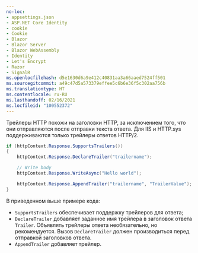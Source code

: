 ```yaml
---
no-loc:
- appsettings.json
- ASP.NET Core Identity
- cookie
- Cookie
- Blazor
- Blazor Server
- Blazor WebAssembly
- Identity
- Let's Encrypt
- Razor
- SignalR
ms.openlocfilehash: d5e1630d6a9e412c40831aa3a66aaed7524ff501
ms.sourcegitcommit: a49c47d5a573379effee5c6b6e36f5c302aa756b
ms.translationtype: HT
ms.contentlocale: ru-RU
ms.lasthandoff: 02/16/2021
ms.locfileid: "100552372"
---
```

Трейлеры HTTP похожи на заголовки HTTP, за исключением того, что они отправляются после отправки текста ответа. Для IIS и HTTP.sys поддерживаются только трейлеры ответов HTTP/2.

```csharp
if (httpContext.Response.SupportsTrailers())
{
    httpContext.Response.DeclareTrailer("trailername"); 

    // Write body
    httpContext.Response.WriteAsync("Hello world");

    httpContext.Response.AppendTrailer("trailername", "TrailerValue");
}
```

В приведенном выше примере кода:

* `SupportsTrailers` обеспечивает поддержку трейлеров для ответа;
* `DeclareTrailer` добавляет заданное имя трейлера в заголовок ответа `Trailer`. Объявлять трейлеры ответа необязательно, но рекомендуется. Вызов `DeclareTrailer` должен производиться перед отправкой заголовков ответа.
* `AppendTrailer` добавляет трейлер.
